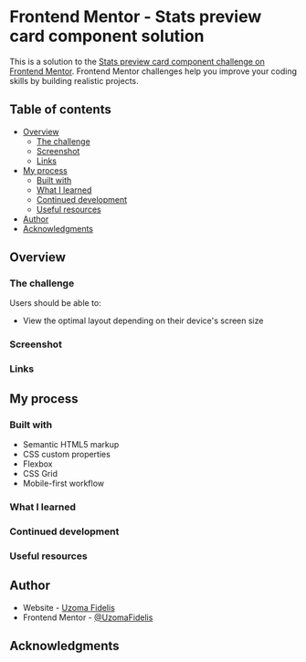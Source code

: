 # Frontend Mentor - Stats preview card component solution

This is a solution to the [Stats preview card component challenge on Frontend Mentor](https://www.frontendmentor.io/challenges/stats-preview-card-component-8JqbgoU62). Frontend Mentor challenges help you improve your coding skills by building realistic projects. 

## Table of contents

- [Overview](#overview)
  - [The challenge](#the-challenge)
  - [Screenshot](#screenshot)
  - [Links](#links)
- [My process](#my-process)
  - [Built with](#built-with)
  - [What I learned](#what-i-learned)
  - [Continued development](#continued-development)
  - [Useful resources](#useful-resources)
- [Author](#author)
- [Acknowledgments](#acknowledgments)



## Overview

### The challenge

Users should be able to:

- View the optimal layout depending on their device's screen size

### Screenshot


### Links


## My process

### Built with

- Semantic HTML5 markup
- CSS custom properties
- Flexbox
- CSS Grid
- Mobile-first workflow




### What I learned




### Continued development



### Useful resources



## Author

- Website - [Uzoma Fidelis]()
- Frontend Mentor - [@UzomaFidelis](https://www.frontendmentor.io/profile/UzomaFidelis)




## Acknowledgments

